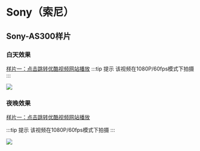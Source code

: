 # Sony（索尼）

## Sony-AS300样片

### 白天效果

[样片一：点击跳转优酷视频网站播放](http://v.youku.com/v_show/id_XMzkzMDY4MTAwNA==.html)
:::tip 提示
该视频在1080P/60fps模式下拍摄
:::

[![](https://ae01.alicdn.com/kf/HTB1hRycX2LsK1Rjy0Fbq6xSEXXa4.jpg)](http://v.youku.com/v_show/id_XMzkzMDY4MTAwNA==.html)

### 夜晚效果

[样片一：点击跳转优酷视频网站播放](http://v.youku.com/v_show/id_XMzkzMjI3ODA3Mg==.html)

:::tip 提示
该视频在1080P/60fps模式下拍摄
:::

[![](https://ae01.alicdn.com/kf/HTB1cBulX.WF3KVjSZPhq6xclXXay.jpg)](http://v.youku.com/v_show/id_XMzkzMjI3ODA3Mg==.html)